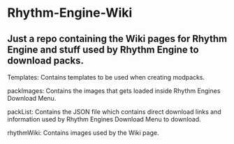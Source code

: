 # Rhythm-Engine-Wiki
## Just a repo containing the Wiki pages for Rhythm Engine and stuff used by Rhythm Engine to download packs.

Templates: Contains templates to be used when creating modpacks.

packImages: Contains the images that gets loaded inside Rhythm Engines Download Menu.

packList: Contains the JSON file which contains direct download links and information used by Rhythm Engines Download Menu to download.

rhythmWiki: Contains images used by the Wiki page.

